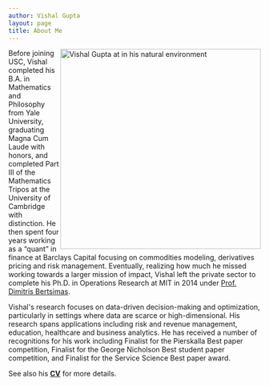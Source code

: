 ```yaml
---
author: Vishal Gupta
layout: page
title: About Me
---
```

<!-- VG:  Update picture to something more playful.  
Also try to stack it on top of some info about you like Velibor/Brad
Try to see if you can do more of a "wrap" of the text -->

 <img align="right"
 	src="{{site.baseurl}}/images/IMG_1346.JPG" 
 	alt="Vishal Gupta at in his natural environment" 
 	style="width: 400px;">

Before joining USC, Vishal completed his B.A. in Mathematics and Philosophy from Yale University, graduating Magna Cum Laude with honors, and completed Part III of the Mathematics Tripos at the University of Cambridge with distinction. He then spent four years working as a “quant” in finance at Barclays Capital focusing on commodities modeling, derivatives pricing and risk management. 
Eventually, realizing how much he missed working towards a larger mission of impact, Vishal left the private sector to complete his Ph.D. in Operations Research at MIT in 2014 under [Prof. Dimitris Bertsimas](https://www.mit.edu/~dbertsim/). 

Vishal's research focuses on data-driven decision-making and optimization, particularly in settings where data are scarce or high-dimensional.  His research spans applications including risk and revenue management, education, healthcare and business analytics.  He has received a number of recognitions for his work including Finalist for the Pierskalla Best paper competition, Finalist for the George Nicholson Best student paper competition, and Finalist for the Service Science Best paper award. 

See also his **[CV]({{site.baseurl}}/Papers/CV.pdf)** for more details.

<!-- I also sometimes work as an [academic consultant]({{site.baseurl}}/collaboration.html).
 -->
    
